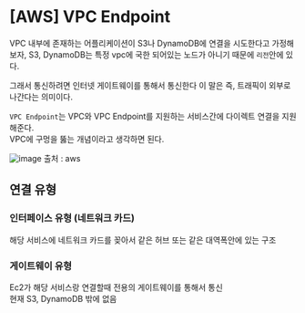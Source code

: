 # [AWS] VPC Endpoint

VPC 내부에 존재하는 어플리케이션이 S3나 DynamoDB에 연결을 시도한다고 가정해보자,
S3, DynamoDB는 특정 vpc에 국한 되어있는 노드가 아니기 때문에 `리전`안에 있다.

그래서 통신하려면 인터넷 게이트웨이를 통해서 통신한다
이 말은 즉, 트래픽이 외부로 나간다는 의미이다.

`VPC Endpoint`는 VPC와 VPC Endpoint를 지원하는 서비스간에 다이렉트 연결을 지원해준다.  
VPC에 구멍을 뚫는 개념이라고 생각하면 된다.

![image](https://user-images.githubusercontent.com/40623433/219769538-cd06a99f-655c-417a-8ac1-0fe33d1b0225.png)
출처 : aws

## 연결 유형

### 인터페이스 유형 (네트워크 카드)

해당 서비스에 네트워크 카드를 꽂아서 같은 허브 또는 같은 대역폭안에 있는 구조

### 게이트웨이 유형

Ec2가 해당 서비스랑 연결할때 전용의 게이트웨이를 통해서 통신  
 현재 S3, DynamoDB 밖에 없음
